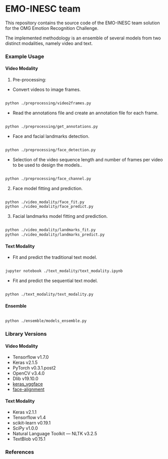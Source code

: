 # EMO-INESC team 
This repository contains the source code of the EMO-INESC team solution for the OMG Emotion Recognition Challenge.

The implemented methodology is an ensemble of several models from two distinct modalities, namely video and text.


### Example Usage
#### Video Modality

1. Pre-processing:

- Convert videos to image frames.
~~~bash

python ./preprocessing/video2frames.py

~~~

- Read the annotations file and create an annotation file for each frame.
~~~bash

python ./preprocessing/get_annotations.py

~~~

- Face and facial landmarks detection.
~~~bash

python ./preprocessing/face_detection.py

~~~

- Selection of the video sequence length and number of frames per video to be used to design the models..
~~~bash

python ./preprocessing/face_channel.py

~~~


2. Face model fitting and prediction.
~~~bash

python ./video_modality/face_fit.py
python ./video_modality/face_predict.py

~~~


3. Facial landmarks model fitting and prediction.
~~~bash

python ./video_modality/landmarks_fit.py
python ./video_modality/landmarks_predict.py

~~~


#### Text Modality

- Fit and predict the traditional text model.
~~~bash

jupyter notebook ./text_modality/text_modality.ipynb

~~~

- Fit and predict the sequential text model.
~~~bash

python ./text_modality/text_modality.py

~~~

#### Ensemble
~~~bash

python ./ensemble/models_ensemble.py

~~~

### Library Versions
#### Video Modality
- Tensorflow v1.7.0
- Keras v2.1.5
- PyTorch v0.3.1.post2
- OpenCV v3.4.0
- Dlib v19.10.0
- [keras_vggface](https://github.com/rcmalli/keras-vggface)
- [face-alignment](https://github.com/1adrianb/face-alignment)

#### Text Modality
- Keras v2.1.1
- Tensorflow v1.4
- scikit-learn v0.19.1
- SciPy v1.0.0
- Natural Language Toolkit — NLTK v3.2.5
- TextBlob v0.15.1

### References
